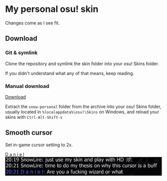 # My personal osu! skin

Changes come as I see fit.

## Download

### Git & symlink

Clone the repository and symlink the skin folder into your osu! Skins folder.

If you didn't understand what any of that means, keep reading.

### Manual download

[Download](https://github.com/SnowLire/snow-personal/archive/refs/heads/master.zip)

Extract the `snow-personal` folder from the archive into your osu! Skins folder, usually located in `%localappdata%\osu!\Skins` on Windows, and reload your skins with `Ctrl-Alt-Shift-s`

## Smooth cursor

Set in-game cursor setting to 2x.

[D a n i e l](https://osu.ppy.sh/users/9464550)
![Aimbuff](/github-assets/aimbuff.png)